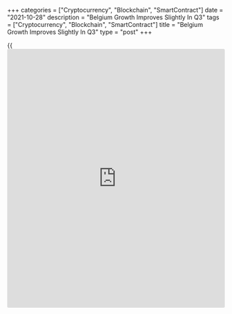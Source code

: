 +++
categories = ["Cryptocurrency", "Blockchain", "SmartContract"]
date = "2021-10-28"
description = "Belgium Growth Improves Slightly In Q3"
tags = ["Cryptocurrency", "Blockchain", "SmartContract"]
title = "Belgium Growth Improves Slightly In Q3"
type = "post"
+++

{{<iframe id="large-banner" src="https://www.bounty.group/#slide=21.0" width="100%" height="600" scrolling="no" style="border: 0px solid rgb(216, 221, 230); border-radius: 3px;">}}

Belgium's [economy][1] grew at a slightly faster pace in the third
quarter, returning to the pre-crisis levels for the first time since the
Covid-19 pandemic, preliminary estimates from the National Bank of
Belgium showed Thursday.  
  
Gross domestic product grew a seasonally and [calendar](https://www.fintechee.com/web-trader/)-adjusted 1.8
percent from the second quarter, when the economy expanded 1.7 percent.
The economy grew for a third quarter in a row.

The value added decreased 0.1 percent in industry and 0.5 percent in
construction. In services, the value added increased 2.3 percent.  
  
Compared to the same period last year, GDP rose 4.7 percent, which was
sharply slower than the robust 15.1 percent growth in the second quarter
when the economic activity was largely boosted by the vaccine roll-out.

For comments and feedback [contact](https://www.playgroundfx.com/contact/): editorial@rtt[news](https://www.letsplayfx.com/blog/forex-news-website/).com

[Economic News][1]

 **What parts of the world are seeing the best (and worst) economic
performances lately? Click[here][2] to check out our [Econ Scorecard][2]
and find out! See up-to-the-moment [ranking](https://www.playgroundfx.com/blog/crypto-exchange-ranking/)s for the best and worst
performers in [GDP][3], [unemployment rate][4], [inflation][5] and much
more.**

   1. www.rtt[news](https://www.letsplayfx.com/blog/forex-news-website/).com/Content/EconomicNews.aspx
   2. www.rtt[news](https://www.letsplayfx.com/blog/forex-news-website/).com/economic-scorecard/world-rank/retail-sales/highest-performance.aspx
   3. www.rtt[news](https://www.letsplayfx.com/blog/forex-news-website/).com/economic-scorecard/world-rank/GDP/highest-performance.aspx
   4. www.rtt[news](https://www.letsplayfx.com/blog/forex-news-website/).com/economic-scorecard/world-rank/unemployment-rate/lowest-performance.aspx
   5. www.rtt[news](https://www.letsplayfx.com/blog/forex-news-website/).com/economic-scorecard/world-rank/CPI/highest-performance.aspx